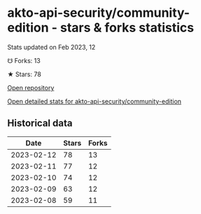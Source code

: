 # akto-api-security/community-edition - stars & forks statistics

Stats updated on Feb 2023, 12

☋ Forks: 13

★ Stars: 78

[Open repository](https://github.com/akto-api-security/community-edition)

[Open detailed stats for akto-api-security/community-edition](https://reviewgithub.com/rep/akto-api-security/community-edition)

## Historical data
| Date | Stars | Forks |
|------|-------|-------|
| 2023-02-12 | 78 | 13 | 
| 2023-02-11 | 77 | 12 | 
| 2023-02-10 | 74 | 12 | 
| 2023-02-09 | 63 | 12 | 
| 2023-02-08 | 59 | 11 | 

